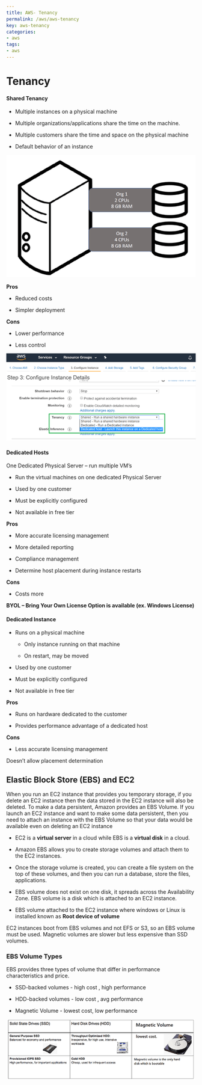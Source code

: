 ```yaml
---
title: AWS- Tenancy
permalink: /aws/aws-tenancy
key: aws-tenancy
categories:
- aws
tags:
- aws
---
```


Tenancy
=======

#### Shared Tenancy

-   Multiple instances on a physical machine

-   Multiple organizations/applications share the time on the machine.

-   Multiple customers share the time and space on the physical machine

-   Default behavior of an instance

![](media/f659df551868c962d94e19c6355aee89.png)

**Pros**

-   Reduced costs

-   Simpler deployment

**Cons**

-   Lower performance

-   Less control

![](media/f932203aab604bee439ea28602042d11.png)

#### Dedicated Hosts

One Dedicated Physical Server – run multiple VM’s

-   Run the virtual machines on one dedicated Physical Server

-   Used by one customer

-   Must be explicitly configured

-   Not available in free tier

**Pros**

-   More accurate licensing management

-   More detailed reporting

-   Compliance management

-   Determine host placement during instance restarts

**Cons**

-   Costs more

**BYOL – Bring Your Own License Option is available (ex. Windows License)**

#### Dedicated Instance

-   Runs on a physical machine

    -   Only instance running on that machine

    -   On restart, may be moved

-   Used by one customer

-   Must be explicitly configured

-   Not available in free tier

**Pros**

-   Runs on hardware dedicated to the customer

-   Provides performance advantage of a dedicated host

**Cons**

-   Less accurate licensing management

Doesn’t allow placement determination

Elastic Block Store (EBS) and EC2
---------------------------------

When you run an EC2 instance that provides you temporary storage, if you delete
an EC2 instance then the data stored in the EC2 instance will also be deleted.
To make a data persistent, Amazon provides an EBS Volume. If you launch an EC2
instance and want to make some data persistent, then you need to attach an
instance with the EBS Volume so that your data would be available even on
deleting an EC2 instance

-   EC2 is a **virtual server** in a cloud while EBS is a **virtual disk** in a
    cloud.

-   Amazon EBS allows you to create storage volumes and attach them to the EC2
    instances.

-   Once the storage volume is created, you can create a file system on the top
    of these volumes, and then you can run a database, store the files,
    applications.

-   EBS volume does not exist on one disk, it spreads across the Availability
    Zone. EBS volume is a disk which is attached to an EC2 instance.

-   EBS volume attached to the EC2 instance where windows or Linux is installed
    known as **Root device of volume**

EC2 instances boot from EBS volumes and not EFS or S3, so an EBS volume must be
used. Magnetic volumes are slower but less expensive than SSD volumes.

### EBS Volume Types

EBS provides three types of volume that differ in performance characteristics
and price.

-   SSD-backed volumes - high cost , high performance

-   HDD-backed volumes - low cost , avg performance

-   Magnetic Volume - lowest cost, low performance

![](media/85be33d89f546534b6b0ca64c8b39635.png)
